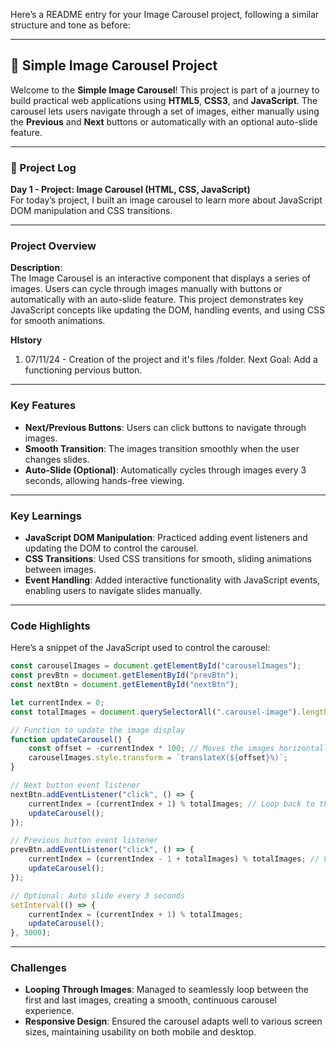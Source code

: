 Here’s a README entry for your Image Carousel project, following a similar structure and tone as before:

---

## 🎠 Simple Image Carousel Project

Welcome to the **Simple Image Carousel**! This project is part of a journey to build practical web applications using **HTML5**, **CSS3**, and **JavaScript**. The carousel lets users navigate through a set of images, either manually using the **Previous** and **Next** buttons or automatically with an optional auto-slide feature.

---

### 📅 Project Log

**Day 1 - Project: Image Carousel (HTML, CSS, JavaScript)**  
For today’s project, I built an image carousel to learn more about JavaScript DOM manipulation and CSS transitions.

---

### Project Overview

**Description**:  
The Image Carousel is an interactive component that displays a series of images. Users can cycle through images manually with buttons or automatically with an auto-slide feature. This project demonstrates key JavaScript concepts like updating the DOM, handling events, and using CSS for smooth animations.

**HIstory**
1. 07/11/24 - Creation of the project and it's files /folder. Next Goal: Add a functioning pervious button.
---

### Key Features

- **Next/Previous Buttons**: Users can click buttons to navigate through images.
- **Smooth Transition**: The images transition smoothly when the user changes slides.
- **Auto-Slide (Optional)**: Automatically cycles through images every 3 seconds, allowing hands-free viewing.

---

### Key Learnings

- **JavaScript DOM Manipulation**: Practiced adding event listeners and updating the DOM to control the carousel.
- **CSS Transitions**: Used CSS transitions for smooth, sliding animations between images.
- **Event Handling**: Added interactive functionality with JavaScript events, enabling users to navigate slides manually.

---

### Code Highlights

Here’s a snippet of the JavaScript used to control the carousel:

```javascript
const carouselImages = document.getElementById("carouselImages");
const prevBtn = document.getElementById("prevBtn");
const nextBtn = document.getElementById("nextBtn");

let currentIndex = 0;
const totalImages = document.querySelectorAll(".carousel-image").length;

// Function to update the image display
function updateCarousel() {
    const offset = -currentIndex * 100; // Moves the images horizontally
    carouselImages.style.transform = `translateX(${offset}%)`;
}

// Next button event listener
nextBtn.addEventListener("click", () => {
    currentIndex = (currentIndex + 1) % totalImages; // Loop back to the start if on the last image
    updateCarousel();
});

// Previous button event listener
prevBtn.addEventListener("click", () => {
    currentIndex = (currentIndex - 1 + totalImages) % totalImages; // Loop to the last image if on the first
    updateCarousel();
});

// Optional: Auto slide every 3 seconds
setInterval(() => {
    currentIndex = (currentIndex + 1) % totalImages;
    updateCarousel();
}, 3000);
```

---

### Challenges

- **Looping Through Images**: Managed to seamlessly loop between the first and last images, creating a smooth, continuous carousel experience.
- **Responsive Design**: Ensured the carousel adapts well to various screen sizes, maintaining usability on both mobile and desktop.
